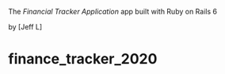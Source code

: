 The *Financial Tracker Application* app built with Ruby on Rails 6

by [Jeff L]
# finance_tracker_2020
